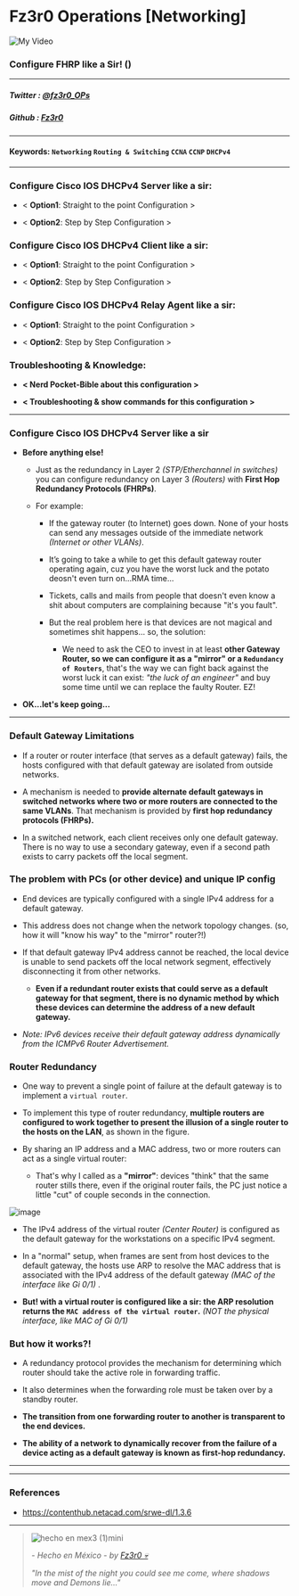 
# Fz3r0 Operations  [Networking]

![My Video](https://user-images.githubusercontent.com/94720207/165892585-b830998d-d7c5-43b4-a3ad-f71a07b9077e.gif)

### Configure FHRP like a Sir! ()

---

##### Twitter  : [@fz3r0_OPs](https://twitter.com/Fz3r0_OPs) 
##### Github  : [Fz3r0](https://github.com/fz3r0) 

---

#### Keywords: `Networking` `Routing & Switching` `CCNA` `CCNP` `DHCPv4`

---
   
### Configure Cisco IOS DHCPv4 Server like a sir:

- < **Option1**: Straight to the point Configuration >

- < **Option2**: Step by Step Configuration >

### Configure Cisco IOS DHCPv4 Client like a sir:

- < **Option1**: Straight to the point Configuration >

- < **Option2**: Step by Step Configuration >

### Configure Cisco IOS DHCPv4 Relay Agent like a sir:

- < **Option1**: Straight to the point Configuration >

- < **Option2**: Step by Step Configuration >

### Troubleshooting & Knowledge:

- **< Nerd Pocket-Bible about this configuration >**

- **< Troubleshooting & show commands for this configuration >**

---

### Configure Cisco IOS DHCPv4 Server like a sir

- **Before anything else!**

    - Just as the redundancy in Layer 2 _(STP/Etherchannel in switches)_ you can configure redundancy on Layer 3 _(Routers)_ with **First Hop Redundancy Protocols (FHRPs)**. 

    - For example: 
    
        - If the gateway router (to Internet) goes down. None of your hosts can send any messages outside of the immediate network _(Internet or other VLANs)_. 
         
        - It’s going to take a while to get this default gateway router operating again, cuz you have the worst luck and the potato deosn't even turn on...RMA time... 
         
        - Tickets, calls and mails from people that doesn't even know a shit about computers are complaining because "it's you fault".
         
        - But the real problem here is that devices are not magical and sometimes shit happens... so, the solution:
         
            - We need to ask the CEO to invest in at least **other Gateway Router, so we can configure it as a "mirror" or a `Redundancy of Routers`**, that's the way we can fight back against the worst luck it can exist: _"the luck of an engineer"_ and buy some time until we can replace the faulty Router. EZ!
        
- **OK...let's keep going...**

---

### Default Gateway Limitations

- If a router or router interface (that serves as a default gateway) fails, the hosts configured with that default gateway are isolated from outside networks. 

- A mechanism is needed to **provide alternate default gateways in switched networks where two or more routers are connected to the same VLANs**. That mechanism is provided by **first hop redundancy protocols (FHRPs).**

- In a switched network, each client receives only one default gateway. There is no way to use a secondary gateway, even if a second path exists to carry packets off the local segment.

### The problem with PCs (or other device) and unique IP config

- End devices are typically configured with a single IPv4 address for a default gateway.

- This address does not change when the network topology changes. (so, how it will "know his way" to the "mirror" router?!) 

- If that default gateway IPv4 address cannot be reached, the local device is unable to send packets off the local network segment, effectively disconnecting it from other networks.

    - **Even if a redundant router exists that could serve as a default gateway for that segment, there is no dynamic method by which these devices can determine the address of a new default gateway.** 

- _Note: IPv6 devices receive their default gateway address dynamically from the ICMPv6 Router Advertisement._

### Router Redundancy

- One way to prevent a single point of failure at the default gateway is to implement a `virtual router`.

- To implement this type of router redundancy, **multiple routers are configured to work together to present the illusion of a single router to the hosts on the LAN**, as shown in the figure.

- By sharing an IP address and a MAC address, two or more routers can act as a single virtual router: 

    - That's why I called as a **"mirror"**: devices "think" that the same router stills there, even if the original router fails, the PC just notice a little "cut" of couple seconds in the connection. 

![image](https://user-images.githubusercontent.com/94720207/166179203-90598e88-e046-43df-b5d6-e4500a701a0b.png)

- The IPv4 address of the virtual router _(Center Router)_ is configured as the default gateway for the workstations on a specific IPv4 segment.

- In a "normal" setup, when frames are sent from host devices to the default gateway, the hosts use ARP to resolve the MAC address that is associated with the IPv4 address of the default gateway _(MAC of the interface like Gi 0/1)_ .

- **But! with a virtual router is configured like a sir: the ARP resolution returns the `MAC address of the virtual router`.** _(NOT the physical interface, like MAC of Gi 0/1)_ 

### But how it works?!

- A redundancy protocol provides the mechanism for determining which router should take the active role in forwarding traffic. 

- It also determines when the forwarding role must be taken over by a standby router. 

- **The transition from one forwarding router to another is transparent to the end devices.**

- **The ability of a network to dynamically recover from the failure of a device acting as a default gateway is known as first-hop redundancy.**

--- 





---

### References

- https://contenthub.netacad.com/srwe-dl/1.3.6

---

> ![hecho en mex3 (1)mini](https://user-images.githubusercontent.com/94720207/163919294-2754caa3-c98c-4df3-b782-00703e4d3343.png)
>
> _- Hecho en México - by [Fz3r0 💀](https://github.com/Fz3r0/)_ 
>
> _"In the mist of the night you could see me come, where shadows move and Demons lie..."_ 
